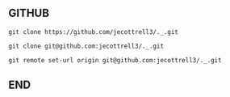 ## GITHUB

`git clone https://github.com/jecottrell3/._.git`

`git clone git@github.com:jecottrell3/._.git`

`git remote set-url origin git@github.com:jecottrell3/._.git`

## END
